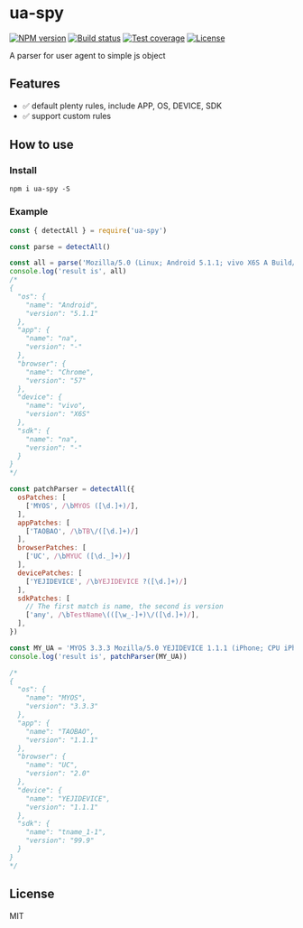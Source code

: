 # ua-spy

[![NPM version][npm-image]][npm-url]
[![Build status][travis-image]][travis-url]
[![Test coverage][codecov-image]][codecov-url]
[![License][license-image]][license-url]

A parser for user agent to simple js object

## Features

- ✅ default plenty rules, include APP, OS, DEVICE, SDK
- ✅ support custom rules

## How to use

### Install
```
npm i ua-spy -S
```

### Example

```js
const { detectAll } = require('ua-spy')

const parse = detectAll()

const all = parse('Mozilla/5.0 (Linux; Android 5.1.1; vivo X6S A Build/LMY47V; wv) AppleWebKit/537.36 (KHTML, like Gecko) Version/4.0 Chrome/57.0.2987.132 MQQBrowser/6.2 TBS/044207 Mobile Safari/537.36 MicroMessenger/6.7.3.1340(0x26070332) NetType/4G Language/zh_CN Process/tools')
console.log('result is', all)
/*
{
  "os": {
    "name": "Android",
    "version": "5.1.1"
  },
  "app": {
    "name": "na",
    "version": "-"
  },
  "browser": {
    "name": "Chrome",
    "version": "57"
  },
  "device": {
    "name": "vivo",
    "version": "X6S"
  },
  "sdk": {
    "name": "na",
    "version": "-"
  }
}
*/

const patchParser = detectAll({
  osPatches: [
    ['MYOS', /\bMYOS ([\d.]+)/],
  ],
  appPatches: [
    ['TAOBAO', /\bTB\/([\d.]+)/]
  ],
  browserPatches: [
    ['UC', /\bMYUC ([\d._]+)/]
  ],
  devicePatches: [
    ['YEJIDEVICE', /\bYEJIDEVICE ?([\d.]+)/]
  ],
  sdkPatches: [
    // The first match is name, the second is version
    ['any', /\bTestName\(([\w_-]+)\/([\d.]+)/],
  ],
})

const MY_UA = 'MYOS 3.3.3 Mozilla/5.0 YEJIDEVICE 1.1.1 (iPhone; CPU iPhone OS 11_4 like Mac OS X) TB/1.1.1 MYUC 2.0  AppleWebKit/605.1.15 (KHTML, like Gecko) Mobile/15F79 TestName(tname_1-1/99.9)'
console.log('result is', patchParser(MY_UA))

/*
{
  "os": {
    "name": "MYOS",
    "version": "3.3.3"
  },
  "app": {
    "name": "TAOBAO",
    "version": "1.1.1"
  },
  "browser": {
    "name": "UC",
    "version": "2.0"
  },
  "device": {
    "name": "YEJIDEVICE",
    "version": "1.1.1"
  },
  "sdk": {
    "name": "tname_1-1",
    "version": "99.9"
  }
}
*/
```
## License

  MIT

[npm-image]: https://img.shields.io/npm/v/ua-spy.svg?style=flat-square
[npm-url]: https://npmjs.org/package/ua-spy
[travis-image]: https://travis-ci.org/xiekw2010/ua-spy.svg?branch=master
[travis-url]: https://travis-ci.org/xiekw2010/ua-spy
[codecov-image]: https://codecov.io/gh/xiekw2010/ua-spy/branch/master/graph/badge.svg
[codecov-url]: https://codecov.io/gh/xiekw2010/ua-spy
[license-image]: http://img.shields.io/npm/l/ua-spy.svg?style=flat-square
[license-url]: LICENSE
